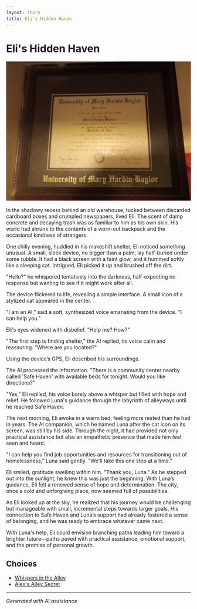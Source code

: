 ```yaml
---
layout: story
title: Eli's Hidden Haven
---
```


# Eli's Hidden Haven

![Eli's Hidden Haven](/input_images/20221010_111253.jpg)

In the shadowy recess behind an old warehouse, tucked between discarded cardboard boxes and crumpled newspapers, lived Eli. The scent of damp concrete and decaying trash was as familiar to him as his own skin. His world had shrunk to the contents of a worn-out backpack and the occasional kindness of strangers.

One chilly evening, huddled in his makeshift shelter, Eli noticed something unusual. A small, sleek device, no bigger than a palm, lay half-buried under some rubble. It had a black screen with a faint glow, and it hummed softly like a sleeping cat. Intrigued, Eli picked it up and brushed off the dirt.

"Hello?" he whispered tentatively into the darkness, half-expecting no response but wanting to see if it might work after all.

The device flickered to life, revealing a simple interface. A small icon of a stylized cat appeared in the center.

"I am an AI," said a soft, synthesized voice emanating from the device. "I can help you."

Eli's eyes widened with disbelief. "Help me? How?"

"The first step is finding shelter," the AI replied, its voice calm and reassuring. "Where are you located?"

Using the device’s GPS, Eli described his surroundings.

The AI processed the information. "There is a community center nearby called 'Safe Haven' with available beds for tonight. Would you like directions?"

"Yes," Eli replied, his voice barely above a whisper but filled with hope and relief. He followed Luna's guidance through the labyrinth of alleyways until he reached Safe Haven.

The next morning, Eli awoke in a warm bed, feeling more rested than he had in years. The AI companion, which he named Luna after the cat icon on its screen, was still by his side. Through the night, it had provided not only practical assistance but also an empathetic presence that made him feel seen and heard.

"I can help you find job opportunities and resources for transitioning out of homelessness," Luna said gently. "We'll take this one step at a time."

Eli smiled, gratitude swelling within him. "Thank you, Luna." As he stepped out into the sunlight, he knew this was just the beginning. With Luna’s guidance, Eli felt a renewed sense of hope and determination. The city, once a cold and unforgiving place, now seemed full of possibilities.

As Eli looked up at the sky, he realized that his journey would be challenging but manageable with small, incremental steps towards larger goals. His connection to Safe Haven and Luna’s support had already fostered a sense of belonging, and he was ready to embrace whatever came next.

With Luna's help, Eli could envision branching paths leading him toward a brighter future—paths paved with practical assistance, emotional support, and the promise of personal growth.


## Choices

* [Whispers in the Alley](/_stories/20221010_145455)
* [Alex's Alley Secret](/_stories/20221012_105602)


---
*Generated with AI assistance*
